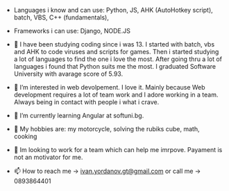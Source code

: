 - Languages i know and can use: Python, JS, AHK (AutoHotkey script), batch, VBS, C++ (fundamentals), 
- Frameworks i can use: Django, NODE.JS

- 👋 I have been studying coding since i was 13. I started with batch, vbs and AHK to code viruses and scripts for games. Then i started studying a lot of languages to find the one i love the most. After going thru a lot of languages i found that Python suits me the most. I graduated Software University with avarage score of 5.93.

- 👀 I’m interested in web devolpement. I love it. Mainly because Web development requires a lot of team work and I adore working in a team. Always being in contact with people i what i crave.
- 🌱 I’m currently learning Angular at softuni.bg.  
- 🥵 My hobbies are: my motorcycle, solving the rubiks cube, math, cooking
- 💞️ Im looking to work for a team which can help me imrpove. Payament is not an motivator for me.
- 📫 How to reach me -> ivan.yordanov.gt@gmail.com or call me -> 0893864401
